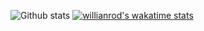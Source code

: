 
<!--
**CalledSidd/CalledSidd** is a ✨ _special_ ✨ repository because its `README.md` (this file) appears on your GitHub profile.

Here are some ideas to get you started:

- 🔭 I’m currently working on ...
- 🌱 I’m currently learning ...
- 👯 I’m looking to collaborate on ...
- 🤔 I’m looking for help with ...
- 💬 Ask me about ...
- 📫 How to reach me: ...
- 😄 Pronouns: ...
- ⚡ Fun fact: ...
-->
![Github stats](https://github-readme-stats.vercel.app/api?username=CalledSidd&theme=tokyonight&show_icons=true&count_private=true)
[![willianrod's wakatime stats](https://github-readme-stats.vercel.app/api/wakatime?username=CalledSidd)](https://github.com/anuraghazra/github-readme-stats)

